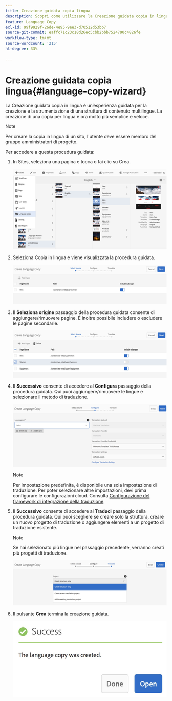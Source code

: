 ```yaml
---
title: Creazione guidata copia lingua
description: Scopri come utilizzare la Creazione guidata copia in lingua in Adobe Experience Manager.
feature: Language Copy
exl-id: 99f9929f-26de-4e95-9ee3-d70512d53bb7
source-git-commit: eaffc71c23c18d26ec5cbb2bbb7524790c4826fe
workflow-type: tm+mt
source-wordcount: '215'
ht-degree: 33%

---
```


# Creazione guidata copia lingua{#language-copy-wizard}

La Creazione guidata copia in lingua è un’esperienza guidata per la creazione e la strumentazione di una struttura di contenuto multilingue. La creazione di una copia per lingua è ora molto più semplice e veloce.

>[!NOTE]
>
>Per creare la copia in lingua di un sito, l&#39;utente deve essere membro del gruppo amministratori di progetto.

Per accedere a questa procedura guidata:

1. In Sites, seleziona una pagina e tocca o fai clic su Crea.

   ![chlimage_1-9](assets/chlimage_1-9.jpeg)

1. Seleziona Copia in lingua e viene visualizzata la procedura guidata.

   ![chlimage_1-10](assets/chlimage_1-10.jpeg)

1. Il **Seleziona origine** passaggio della procedura guidata consente di aggiungere/rimuovere pagine. È inoltre possibile includere o escludere le pagine secondarie.

   ![chlimage_1-11](assets/chlimage_1-11.jpeg)

1. Il **Successivo** consente di accedere al **Configura** passaggio della procedura guidata. Qui puoi aggiungere/rimuovere le lingue e selezionare il metodo di traduzione.

   ![chlimage_1-12](assets/chlimage_1-12.jpeg)

   >[!NOTE]
   >
   >Per impostazione predefinita, è disponibile una sola impostazione di traduzione. Per poter selezionare altre impostazioni, devi prima configurare le configurazioni cloud. Consulta [Configurazione del framework di integrazione della traduzione](/help/sites-administering/tc-tic.md).

1. Il **Successivo** consente di accedere al **Traduci** passaggio della procedura guidata. Qui puoi scegliere se creare solo la struttura, creare un nuovo progetto di traduzione o aggiungere elementi a un progetto di traduzione esistente.

   >[!NOTE]
   >
   >Se hai selezionato più lingue nel passaggio precedente, verranno creati più progetti di traduzione.

   ![chlimage_1-13](assets/chlimage_1-13.jpeg)

1. Il pulsante **Crea** termina la creazione guidata.

   ![chlimage_1-14](assets/chlimage_1-14.jpeg)
